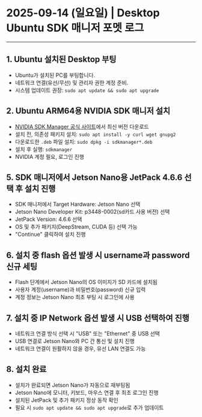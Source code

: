 # 2025-09-14 (일요일) | Desktop Ubuntu SDK 매니저 포멧 로그

---
## 1. Ubuntu 설치된 Desktop 부팅
- Ubuntu가 설치된 PC를 부팅합니다.
- 네트워크 연결(유선/무선) 및 관리자 권한 계정 준비.
- 시스템 업데이트 권장: `sudo apt update && sudo apt upgrade`

## 2. Ubuntu ARM64용 NVIDIA SDK 매니저 설치
- [NVIDIA SDK Manager 공식 사이트](https://developer.nvidia.com/nvidia-sdk-manager)에서 최신 버전 다운로드
- 설치 전, 의존성 패키지 설치: `sudo apt install -y curl wget gnupg2`
- 다운로드한 `.deb` 파일 설치: `sudo dpkg -i sdkmanager*.deb`
- 설치 후 실행: `sdkmanager`
- NVIDIA 계정 필요, 로그인 진행

## 5. SDK 매니저에서 Jetson Nano용 JetPack 4.6.6 선택 후 설치 진행
- SDK 매니저에서 Target Hardware: Jetson Nano 선택
- Jetson Nano Developer Kit: p3448-0002(sd카드 사용 버전) 선택
- JetPack Version: 4.6.6 선택
- OS 및 추가 패키지(DeepStream, CUDA 등) 선택 가능
- "Continue" 클릭하여 설치 진행

## 6. 설치 중 flash 옵션 발생 시 username과 password 신규 세팅
- Flash 단계에서 Jetson Nano의 OS 이미지가 SD 카드에 설치됨
- 사용자 계정(username)과 비밀번호(password) 신규 입력
- 계정 정보는 Jetson Nano 최초 부팅 시 로그인에 사용

## 7. 설치 중 IP Network 옵션 발생 시 USB 선택하여 진행
- 네트워크 연결 방식 선택 시 "USB" 또는 "Ethernet" 중 USB 선택
- USB 연결로 Jetson Nano와 PC 간 통신 및 설치 진행
- 네트워크 연결이 원활하지 않을 경우, 유선 LAN 연결도 가능

## 8. 설치 완료
- 설치가 완료되면 Jetson Nano가 자동으로 재부팅됨
- Jetson Nano에 모니터, 키보드, 마우스 연결 후 최초 로그인 진행
- 설치된 JetPack 및 추가 패키지 정상 동작 확인
- 필요 시 `sudo apt update && sudo apt upgrade`로 추가 업데이트
